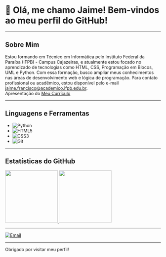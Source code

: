 # 👋 Olá, me chamo Jaime! Bem-vindos ao meu perfil do GitHub!

---

## Sobre Mim
Estou formando em Técnico em Informática pelo Instituto Federal da Paraíba (IFPB) - Campus Cajazeiras, e atualmente estou focado no aprendizado de tecnologias como HTML, CSS, Programação em Blocos, UML e Python. Com essa formação, busco ampliar meus conhecimentos nas áreas de desenvolvimento web e lógica de programação. Para contato profissional ou acadêmico, estou disponível pelo e-mail [jaime.francisco@academico.ifpb.edu.br](mailto:jaime.francisco@academico.ifpb.edu.br).
<br>
Apresentação do [Meu Currículo](https://gzjdht.csb.app/)

---

## Linguagens e Ferramentas


  - ![Python](https://img.shields.io/badge/-Python-3776AB?style=flat-square&logo=Python&logoColor=white)
  - ![HTML5](https://img.shields.io/badge/-HTML5-E34F26?style=flat-square&logo=HTML5&logoColor=white)
  - ![CSS3](https://img.shields.io/badge/-CSS3-1572B6?style=flat-square&logo=CSS3&logoColor=white)
  - ![Git](https://img.shields.io/badge/-Git-F05032?style=flat-square&logo=Git&logoColor=white)

---

## Estatísticas do GitHub

<a href="https://github.com/jymimendes">
  <img height="170em" src="https://github-readme-stats.vercel.app/api?username=jymimendes&show_icons=true&theme=radical&count_private=true" />
  <img height="170em" src="https://github-readme-stats.vercel.app/api/top-langs/?username=jymimendes&layout=compact&langs_count=7&theme=radical" />
</a>

---

[![Email](https://img.shields.io/badge/Email-EA4335?style=flat-square&logo=gmail&logoColor=white)](mailto:jaime.francisco@academico.ifpb.edu.br)

---

Obrigado por visitar meu perfil!
